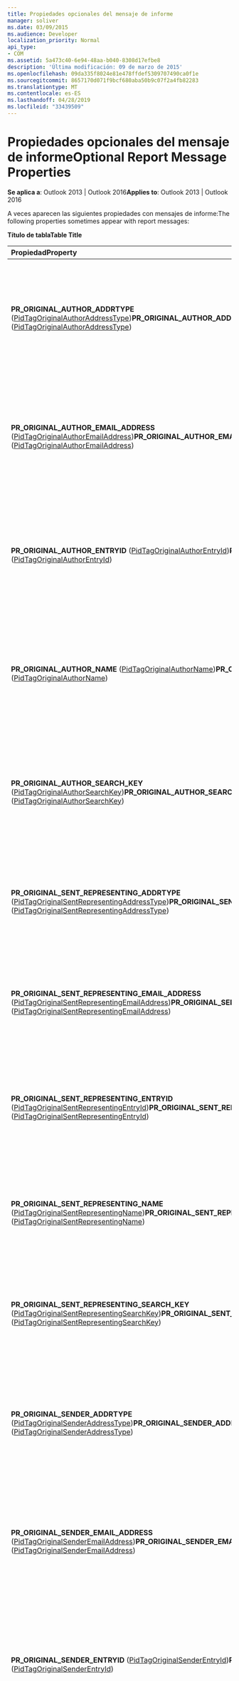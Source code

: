 ```yaml
---
title: Propiedades opcionales del mensaje de informe
manager: soliver
ms.date: 03/09/2015
ms.audience: Developer
localization_priority: Normal
api_type:
- COM
ms.assetid: 5a473c40-6e94-48aa-b040-8308d17efbe8
description: 'Última modificación: 09 de marzo de 2015'
ms.openlocfilehash: 09da335f8024e81e478ffdef5309707490ca0f1e
ms.sourcegitcommit: 8657170d071f9bcf680aba50b9c07f2a4fb82283
ms.translationtype: MT
ms.contentlocale: es-ES
ms.lasthandoff: 04/28/2019
ms.locfileid: "33439509"
---
```

# <a name="optional-report-message-properties"></a><span data-ttu-id="b4594-103">Propiedades opcionales del mensaje de informe</span><span class="sxs-lookup"><span data-stu-id="b4594-103">Optional Report Message Properties</span></span>

  
  
<span data-ttu-id="b4594-104">**Se aplica a**: Outlook 2013 | Outlook 2016</span><span class="sxs-lookup"><span data-stu-id="b4594-104">**Applies to**: Outlook 2013 | Outlook 2016</span></span> 
  
<span data-ttu-id="b4594-105">A veces aparecen las siguientes propiedades con mensajes de informe:</span><span class="sxs-lookup"><span data-stu-id="b4594-105">The following properties sometimes appear with report messages:</span></span>
  
<span data-ttu-id="b4594-106">**Título de tabla**</span><span class="sxs-lookup"><span data-stu-id="b4594-106">**Table Title**</span></span>

|<span data-ttu-id="b4594-107">**Propiedad**</span><span class="sxs-lookup"><span data-stu-id="b4594-107">**Property**</span></span>|<span data-ttu-id="b4594-108">**Descripción**</span><span class="sxs-lookup"><span data-stu-id="b4594-108">**Description**</span></span>|
|:-----|:-----|
|<span data-ttu-id="b4594-109">**PR_ORIGINAL_AUTHOR_ADDRTYPE** ([PidTagOriginalAuthorAddressType](pidtagoriginalauthoraddresstype-canonical-property.md))</span><span class="sxs-lookup"><span data-stu-id="b4594-109">**PR_ORIGINAL_AUTHOR_ADDRTYPE** ([PidTagOriginalAuthorAddressType](pidtagoriginalauthoraddresstype-canonical-property.md))</span></span>  <br/> |<span data-ttu-id="b4594-110">Contiene el tipo de dirección del autor de la primera versión de un mensaje, es decir, el mensaje antes de reenviarlo o responderlo.</span><span class="sxs-lookup"><span data-stu-id="b4594-110">Contains the address type of the author of the first version of a message, that is, the message before it is forwarded or replied to.</span></span>  <br/> |
|<span data-ttu-id="b4594-111">**PR_ORIGINAL_AUTHOR_EMAIL_ADDRESS** ([PidTagOriginalAuthorEmailAddress](pidtagoriginalauthoremailaddress-canonical-property.md))</span><span class="sxs-lookup"><span data-stu-id="b4594-111">**PR_ORIGINAL_AUTHOR_EMAIL_ADDRESS** ([PidTagOriginalAuthorEmailAddress](pidtagoriginalauthoremailaddress-canonical-property.md))</span></span>  <br/> |<span data-ttu-id="b4594-112">Contiene la dirección de correo electrónico del autor de la primera versión de un mensaje, es decir, el mensaje antes de reenviarlo o responderlo.</span><span class="sxs-lookup"><span data-stu-id="b4594-112">Contains the email address of the author of the first version of a message, that is, the message before it is forwarded or replied to.</span></span>  <br/> |
|<span data-ttu-id="b4594-113">**PR_ORIGINAL_AUTHOR_ENTRYID** ([PidTagOriginalAuthorEntryId](pidtagoriginalauthorentryid-canonical-property.md))</span><span class="sxs-lookup"><span data-stu-id="b4594-113">**PR_ORIGINAL_AUTHOR_ENTRYID** ([PidTagOriginalAuthorEntryId](pidtagoriginalauthorentryid-canonical-property.md))</span></span>  <br/> |<span data-ttu-id="b4594-114">Contiene el identificador de entrada del autor de la primera versión de un mensaje, es decir, el mensaje antes de reenviarlo o responderlo.</span><span class="sxs-lookup"><span data-stu-id="b4594-114">Contains the entry identifier of the author of the first version of a message, that is, the message before it is forwarded or replied to.</span></span>  <br/> |
|<span data-ttu-id="b4594-115">**PR_ORIGINAL_AUTHOR_NAME** ([PidTagOriginalAuthorName](pidtagoriginalauthorname-canonical-property.md))</span><span class="sxs-lookup"><span data-stu-id="b4594-115">**PR_ORIGINAL_AUTHOR_NAME** ([PidTagOriginalAuthorName](pidtagoriginalauthorname-canonical-property.md))</span></span>  <br/> |<span data-ttu-id="b4594-116">Contiene el nombre para mostrar del autor de la primera versión de un mensaje, es decir, el mensaje antes de reenviarlo o responderlo.</span><span class="sxs-lookup"><span data-stu-id="b4594-116">Contains the display name of the author of the first version of a message, that is, the message before it is forwarded or replied to.</span></span>  <br/> |
|<span data-ttu-id="b4594-117">**PR_ORIGINAL_AUTHOR_SEARCH_KEY** ([PidTagOriginalAuthorSearchKey](pidtagoriginalauthorsearchkey-canonical-property.md))</span><span class="sxs-lookup"><span data-stu-id="b4594-117">**PR_ORIGINAL_AUTHOR_SEARCH_KEY** ([PidTagOriginalAuthorSearchKey](pidtagoriginalauthorsearchkey-canonical-property.md))</span></span>  <br/> |<span data-ttu-id="b4594-118">Contiene la clave de búsqueda del autor de la primera versión de un mensaje, es decir, el mensaje antes de reenviarlo o responderlo.</span><span class="sxs-lookup"><span data-stu-id="b4594-118">Contains the search key of the author of the first version of a message, that is, the message before it is forwarded or replied to.</span></span>  <br/> |
|<span data-ttu-id="b4594-119">**PR_ORIGINAL_SENT_REPRESENTING_ADDRTYPE** ([PidTagOriginalSentRepresentingAddressType](pidtagoriginalsentrepresentingaddresstype-canonical-property.md))</span><span class="sxs-lookup"><span data-stu-id="b4594-119">**PR_ORIGINAL_SENT_REPRESENTING_ADDRTYPE** ([PidTagOriginalSentRepresentingAddressType](pidtagoriginalsentrepresentingaddresstype-canonical-property.md))</span></span>  <br/> |<span data-ttu-id="b4594-120">Contiene el tipo de dirección del usuario de mensajería en cuyo nombre se envió el mensaje original.</span><span class="sxs-lookup"><span data-stu-id="b4594-120">Contains the address type of the messaging user on whose behalf the original message was sent.</span></span>  <br/> |
|<span data-ttu-id="b4594-121">**PR_ORIGINAL_SENT_REPRESENTING_EMAIL_ADDRESS** ([PidTagOriginalSentRepresentingEmailAddress](pidtagoriginalsentrepresentingemailaddress-canonical-property.md))</span><span class="sxs-lookup"><span data-stu-id="b4594-121">**PR_ORIGINAL_SENT_REPRESENTING_EMAIL_ADDRESS** ([PidTagOriginalSentRepresentingEmailAddress](pidtagoriginalsentrepresentingemailaddress-canonical-property.md))</span></span>  <br/> |<span data-ttu-id="b4594-122">Contiene la dirección de correo electrónico del usuario de mensajería en cuyo nombre se envió el mensaje original.</span><span class="sxs-lookup"><span data-stu-id="b4594-122">Contains the email address of the messaging user on whose behalf the original message was sent.</span></span>  <br/> |
|<span data-ttu-id="b4594-123">**PR_ORIGINAL_SENT_REPRESENTING_ENTRYID** ([PidTagOriginalSentRepresentingEntryId](pidtagoriginalsentrepresentingentryid-canonical-property.md))</span><span class="sxs-lookup"><span data-stu-id="b4594-123">**PR_ORIGINAL_SENT_REPRESENTING_ENTRYID** ([PidTagOriginalSentRepresentingEntryId](pidtagoriginalsentrepresentingentryid-canonical-property.md))</span></span>  <br/> |<span data-ttu-id="b4594-124">Contiene el identificador de entrada del usuario de mensajería en cuyo nombre se envió el mensaje original.</span><span class="sxs-lookup"><span data-stu-id="b4594-124">Contains the entry identifier of the messaging user on whose behalf the original message was sent.</span></span>  <br/> |
|<span data-ttu-id="b4594-125">**PR_ORIGINAL_SENT_REPRESENTING_NAME** ([PidTagOriginalSentRepresentingName](pidtagoriginalsentrepresentingname-canonical-property.md))</span><span class="sxs-lookup"><span data-stu-id="b4594-125">**PR_ORIGINAL_SENT_REPRESENTING_NAME** ([PidTagOriginalSentRepresentingName](pidtagoriginalsentrepresentingname-canonical-property.md))</span></span>  <br/> |<span data-ttu-id="b4594-126">Contiene el nombre para mostrar del usuario de mensajería en cuyo nombre se envió el mensaje original.</span><span class="sxs-lookup"><span data-stu-id="b4594-126">Contains the display name of the messaging user on whose behalf the original message was sent.</span></span>  <br/> |
|<span data-ttu-id="b4594-127">**PR_ORIGINAL_SENT_REPRESENTING_SEARCH_KEY** ([PidTagOriginalSentRepresentingSearchKey](pidtagoriginalsentrepresentingsearchkey-canonical-property.md))</span><span class="sxs-lookup"><span data-stu-id="b4594-127">**PR_ORIGINAL_SENT_REPRESENTING_SEARCH_KEY** ([PidTagOriginalSentRepresentingSearchKey](pidtagoriginalsentrepresentingsearchkey-canonical-property.md))</span></span>  <br/> |<span data-ttu-id="b4594-128">Contiene la clave de búsqueda del usuario de mensajería en cuyo nombre se envió el mensaje original.</span><span class="sxs-lookup"><span data-stu-id="b4594-128">Contains the search key of the messaging user on whose behalf the original message was sent.</span></span>  <br/> |
|<span data-ttu-id="b4594-129">**PR_ORIGINAL_SENDER_ADDRTYPE** ([PidTagOriginalSenderAddressType](pidtagoriginalsenderaddresstype-canonical-property.md))</span><span class="sxs-lookup"><span data-stu-id="b4594-129">**PR_ORIGINAL_SENDER_ADDRTYPE** ([PidTagOriginalSenderAddressType](pidtagoriginalsenderaddresstype-canonical-property.md))</span></span>  <br/> |<span data-ttu-id="b4594-130">Contiene el tipo de dirección del remitente de la primera versión de un mensaje, es decir, el mensaje antes de reenviarlo o responderlo.</span><span class="sxs-lookup"><span data-stu-id="b4594-130">Contains the address type of the sender of the first version of a message, that is, the message before it is forwarded or replied to.</span></span>  <br/> |
|<span data-ttu-id="b4594-131">**PR_ORIGINAL_SENDER_EMAIL_ADDRESS** ([PidTagOriginalSenderEmailAddress](pidtagoriginalsenderemailaddress-canonical-property.md))</span><span class="sxs-lookup"><span data-stu-id="b4594-131">**PR_ORIGINAL_SENDER_EMAIL_ADDRESS** ([PidTagOriginalSenderEmailAddress](pidtagoriginalsenderemailaddress-canonical-property.md))</span></span>  <br/> |<span data-ttu-id="b4594-132">Contiene la dirección de correo electrónico del remitente de la primera versión de un mensaje, es decir, el mensaje antes de reenviarlo o responderlo.</span><span class="sxs-lookup"><span data-stu-id="b4594-132">Contains the email address of the sender of the first version of a message, that is, the message before it is forwarded or replied to.</span></span>  <br/> |
|<span data-ttu-id="b4594-133">**PR_ORIGINAL_SENDER_ENTRYID** ([PidTagOriginalSenderEntryId](pidtagoriginalsenderentryid-canonical-property.md))</span><span class="sxs-lookup"><span data-stu-id="b4594-133">**PR_ORIGINAL_SENDER_ENTRYID** ([PidTagOriginalSenderEntryId](pidtagoriginalsenderentryid-canonical-property.md))</span></span>  <br/> |<span data-ttu-id="b4594-134">Contiene el identificador de entrada del remitente de la primera versión de un mensaje, es decir, el mensaje antes de reenviarlo o responderlo.</span><span class="sxs-lookup"><span data-stu-id="b4594-134">Contains the entry identifier of the sender of the first version of a message, that is, the message before it is forwarded or replied to.</span></span>  <br/> |
|<span data-ttu-id="b4594-135">**PR_ORIGINAL_SENDER_NAME** ([PidTagOriginalSenderName](pidtagoriginalsendername-canonical-property.md))</span><span class="sxs-lookup"><span data-stu-id="b4594-135">**PR_ORIGINAL_SENDER_NAME** ([PidTagOriginalSenderName](pidtagoriginalsendername-canonical-property.md))</span></span>  <br/> |<span data-ttu-id="b4594-136">Contiene el nombre para mostrar del remitente de la primera versión de un mensaje, es decir, el mensaje antes de reenviarlo o responderlo.</span><span class="sxs-lookup"><span data-stu-id="b4594-136">Contains the display name of the sender of the first version of a message, that is, the message before it is forwarded or replied to.</span></span>  <br/> |
|<span data-ttu-id="b4594-137">**PR_ORIGINAL_SENDER_SEARCH_KEY** ([PidTagOriginalSenderSearchKey](pidtagoriginalsendersearchkey-canonical-property.md))</span><span class="sxs-lookup"><span data-stu-id="b4594-137">**PR_ORIGINAL_SENDER_SEARCH_KEY** ([PidTagOriginalSenderSearchKey](pidtagoriginalsendersearchkey-canonical-property.md))</span></span>  <br/> |<span data-ttu-id="b4594-138">Contiene la clave de búsqueda del remitente de la primera versión de un mensaje, es decir, el mensaje antes de reenviarlo o responderlo.</span><span class="sxs-lookup"><span data-stu-id="b4594-138">Contains the search key for the sender of the first version of a message, that is, the message before it is forwarded or replied to.</span></span>  <br/> |
   

